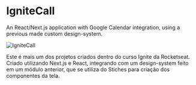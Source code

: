 # IgniteCall
An React/Next.js application with Google Calendar integration, using a previous made custom design-system.

![IgniteCall](https://user-images.githubusercontent.com/38042828/217316218-32229996-29d8-455c-92a6-adad9108de83.PNG)

Este é mais um dos projetos criados dentro do curso Ignite da Rocketseat. Criado utilizando Next.js e React, integrando com um design-system feito em um módulo anterior, que se utiliza do Stiches para criação dos componentes da tela.



